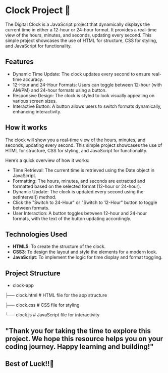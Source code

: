 
# Clock Project 🚀

The Digital Clock is a JavaScript project that dynamically displays the current time in either a 12-hour or 24-hour format. It provides a real-time view of the hours, 
minutes, and seconds, updating every second. This simple project showcases the use of HTML for structure, CSS for styling, and JavaScript for functionality.

## Features

- Dynamic Time Update: The clock updates every second to ensure real-time accuracy.
- 12-Hour and 24-Hour Formats: Users can toggle between 12-hour (with AM/PM) and 24-hour formats using a button.
- Responsive Design: The clock is styled to look visually appealing on various screen sizes.
- Interactive Button: A button allows users to switch formats dynamically, enhancing interactivity.


## How it works

The clock will show you a real-time view of the hours, minutes, and seconds, updating every second. This simple project showcases the use of HTML for structure, 
CSS for styling, and JavaScript for functionality.
  
Here’s a quick overview of how it works:
- Time Retrieval: The current time is retrieved using the Date object in JavaScript.
- Formatting: The hours, minutes, and seconds are extracted and formatted based on the selected format (12-hour or 24-hour).
- Dynamic Update: The clock is updated every second using the setInterval() method.
- Click the "Switch to 24-Hour" or "Switch to 12-Hour" button to toggle between formats.
- User Interaction: A button toggles between 12-hour and 24-hour formats, with the text of the button updating accordingly.

## Technologies Used

- **HTML5**:  To create the structure of the clock.
- **CSS3**: To design the layout and style the elements for a modern look.
- **JavaScript**: To implement the logic for time display and format toggling.

## Project Structure
- clock-app
  
├── clock.html      # HTML file for the app structure

├── clock.css       # CSS file for styling

└── clock.js       # JavaScript file for interactivity


## "Thank you for taking the time to explore this project. We hope this resource helps you on your coding journey. Happy learning and building!" 

## Best of Luck!!🖤
